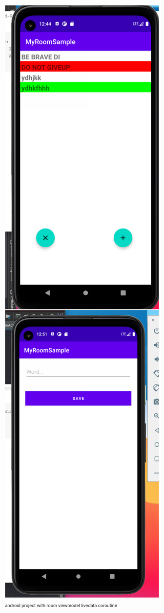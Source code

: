 ![image](https://github.com/wannaRunaway/RoomViewModelCoroutineExample/blob/master/image/roomviewmodelMain.png)
![image](https://github.com/wannaRunaway/RoomViewModelCoroutineExample/blob/master/image/roomviewmodelInsert.png)

android project with room viewmodel livedata coroutine 